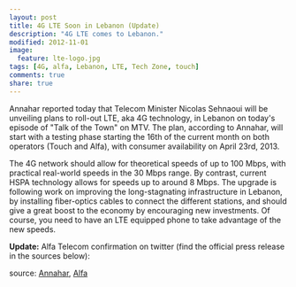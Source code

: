 ```yaml
---
layout: post
title: 4G LTE Soon in Lebanon (Update)
description: "4G LTE comes to Lebanon."
modified: 2012-11-01
image:
  feature: lte-logo.jpg
tags: [4G, alfa, Lebanon, LTE, Tech Zone, touch]
comments: true
share: true
---
```


Annahar reported today that Telecom Minister Nicolas Sehnaoui will be unveiling plans to roll-out LTE, aka 4G technology, in Lebanon on today's episode of "Talk of the Town" on MTV. The plan, according to Annahar, will start with a testing phase starting the 16th of the current month on both operators (Touch and Alfa), with consumer availability on April 23rd, 2013.


The 4G network should allow for theoretical speeds of up to 100 Mbps, with practical real-world speeds in the 30 Mbps range. By contrast, current HSPA technology allows for speeds up to around 8 Mbps. The upgrade is following work on improving the long-stagnating infrastructure in Lebanon, by installing fiber-optics cables to connect the different stations, and should give a great boost to the economy by encouraging new investments. Of course, you need to have an LTE equipped phone to take advantage of the new speeds.


**Update:** Alfa Telecom confirmation on twitter (find the official press release in the sources below):


source: [Annahar][1], [Alfa][2]

[1]: http://annahar.com/article.php?t=eco&p=2&d=24895
[2]: https://www.alfa.com.lb/press/default.aspx?rand=1082924572